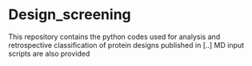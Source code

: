 # Design_screening
This repository contains the python codes used for analysis and retrospective classification of protein designs published in [..]
MD input scripts are also provided
